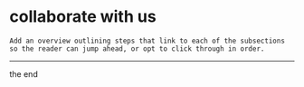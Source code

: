# collaborate with us


```{admonition} TODO
Add an overview outlining steps that link to each of the subsections so the reader can jump ahead, or opt to click through in order.
```




























---
the end





